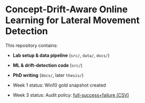 # Concept-Drift-Aware Online Learning for Lateral Movement Detection

This repository contains:
* **Lab setup & data pipeline** (`src/`, `data/`, `docs/`)
* **ML & drift-detection code** (`src/`)
* **PhD writing** (`docs/`, later `thesis/`)

* Week 1 status: Win10 gold snapshot created
* Week 3 status: Audit policy: [full-success+failure (CSV)](https://github.com/Kaufrau/lateral-movement-detection/blob/main/docs/auditpol_backup.csv)
